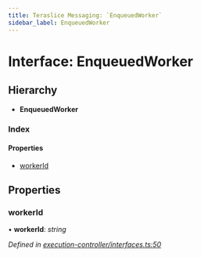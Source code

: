 ```yaml
---
title: Teraslice Messaging: `EnqueuedWorker`
sidebar_label: EnqueuedWorker
---
```


# Interface: EnqueuedWorker

## Hierarchy

* **EnqueuedWorker**

### Index

#### Properties

* [workerId](enqueuedworker.md#workerid)

## Properties

###  workerId

• **workerId**: *string*

*Defined in [execution-controller/interfaces.ts:50](https://github.com/terascope/teraslice/blob/a3992c27/packages/teraslice-messaging/src/execution-controller/interfaces.ts#L50)*
